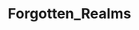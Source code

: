 ---
title: Forgotten_Realms
crosslinks:
- ImaginaryCharacters
- dndnext
- DnD
- DungeonsAndDragons
---